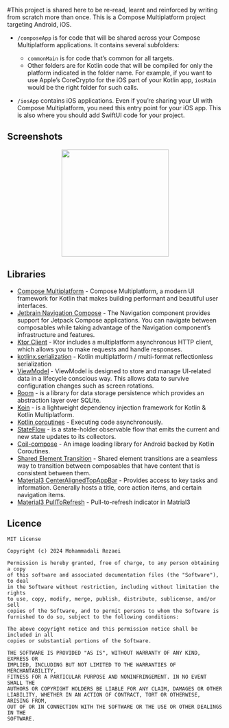 #This project is shared here to be re-read, learnt and reinforced by writing from scratch more than once.
This is a Compose Multiplatform project targeting Android, iOS.

* `/composeApp` is for code that will be shared across your Compose Multiplatform applications.
  It contains several subfolders:
  - `commonMain` is for code that’s common for all targets.
  - Other folders are for Kotlin code that will be compiled for only the platform indicated in the folder name.
    For example, if you want to use Apple’s CoreCrypto for the iOS part of your Kotlin app,
    `iosMain` would be the right folder for such calls.

* `/iosApp` contains iOS applications. Even if you’re sharing your UI with Compose Multiplatform, 
  you need this entry point for your iOS app. This is also where you should add SwiftUI code for your project.

## Screenshots
<p align="center">
  <img src="https://github.com/alirezaeiii/Disney-Compose-Multiplatform/blob/main/screenshots/screenshot1.gif" width="250" />
</p>

## Libraries
* [Compose Multiplatform](https://github.com/JetBrains/compose-multiplatform) - Compose Multiplatform, a modern UI framework for Kotlin that makes building performant and beautiful user interfaces.
* [Jetbrain Navigation Compose](https://www.jetbrains.com/help/kotlin-multiplatform-dev/compose-navigation-routing.html) - The Navigation component provides support for Jetpack Compose applications. You can navigate between composables while taking advantage of the Navigation component’s infrastructure and features.
* [Ktor Client](https://ktor.io/docs/welcome.html) - Ktor includes a multiplatform asynchronous HTTP client, which allows you to make requests and handle responses.
* [kotlinx.serialization](https://github.com/Kotlin/kotlinx.serialization) - Kotlin multiplatform / multi-format reflectionless serialization
* [ViewModel](https://www.jetbrains.com/help/kotlin-multiplatform-dev/compose-viewmodel.html) - ViewModel is designed to store and manage UI-related data in a lifecycle conscious way. This allows data to survive configuration changes such as screen rotations.
* [Room](https://developer.android.com/kotlin/multiplatform/room) - is a library for data storage persistence which provides an abstraction layer over SQLite.
* [Koin](https://github.com/InsertKoinIO/koin) - is a lightweight dependency injection framework for Kotlin & Kotlin Multiplatform.
* [Kotlin coroutines](https://developer.android.com/kotlin/coroutines) - Executing code asynchronously.
* [StateFlow](https://developer.android.com/kotlin/flow/stateflow-and-sharedflow) - is a state-holder observable flow that emits the current and new state updates to its collectors.
* [Coil-compose](https://coil-kt.github.io/coil/compose/) - An image loading library for Android backed by Kotlin Coroutines.
* [Shared Element Transition](https://developer.android.com/develop/ui/compose/animation/shared-elements) - Shared element transitions are a seamless way to transition between composables that have content that is consistent between them.
* [Material3 CenterAlignedTopAppBar](https://developer.android.com/develop/ui/compose/components/app-bars) - Provides access to key tasks and information. Generally hosts a title, core action items, and certain navigation items.
* [Material3 PullToRefresh](https://developer.android.com/reference/kotlin/androidx/compose/material3/pulltorefresh/package-summary.html) - Pull-to-refresh indicator in Matrial3

## Licence
    MIT License

    Copyright (c) 2024 Mohammadali Rezaei

    Permission is hereby granted, free of charge, to any person obtaining a copy
    of this software and associated documentation files (the "Software"), to deal
    in the Software without restriction, including without limitation the rights
    to use, copy, modify, merge, publish, distribute, sublicense, and/or sell
    copies of the Software, and to permit persons to whom the Software is
    furnished to do so, subject to the following conditions:

    The above copyright notice and this permission notice shall be included in all
    copies or substantial portions of the Software.

    THE SOFTWARE IS PROVIDED "AS IS", WITHOUT WARRANTY OF ANY KIND, EXPRESS OR
    IMPLIED, INCLUDING BUT NOT LIMITED TO THE WARRANTIES OF MERCHANTABILITY,
    FITNESS FOR A PARTICULAR PURPOSE AND NONINFRINGEMENT. IN NO EVENT SHALL THE
    AUTHORS OR COPYRIGHT HOLDERS BE LIABLE FOR ANY CLAIM, DAMAGES OR OTHER
    LIABILITY, WHETHER IN AN ACTION OF CONTRACT, TORT OR OTHERWISE, ARISING FROM,
    OUT OF OR IN CONNECTION WITH THE SOFTWARE OR THE USE OR OTHER DEALINGS IN THE
    SOFTWARE.
